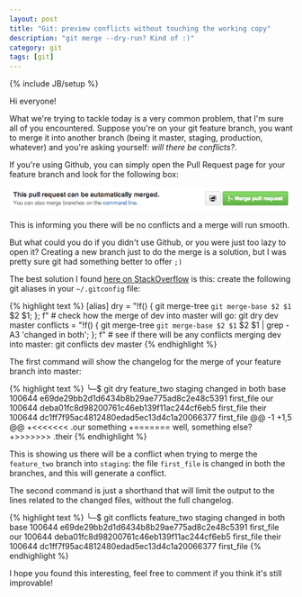 ```yaml
---
layout: post
title: "Git: preview conflicts without touching the working copy"
description: "git merge --dry-run? Kind of :)"
category: git
tags: [git]
---
```

{% include JB/setup %}

Hi everyone!

What we're trying to tackle today is a very common problem, that I'm sure all of you encountered. Suppose you're on your git feature branch, you want to merge it into another branch (being it master, staging, production, whatever) and you're asking yourself: _will there be conflicts?_.

If you're using Github, you can simply open the Pull Request page for your feature branch and look for the following box:

<img src="https://raw.githubusercontent.com/metalelf0/metalelf0.github.com/master/images/github-safe-merge.png">

This is informing you there will be no conflicts and a merge will run smooth.

But what could you do if you didn't use Github, or you were just too lazy to open it? Creating a new branch just to do the merge is a solution, but I was pretty sure git had something better to offer `;)`

The best solution I found [here on StackOverflow](http://stackoverflow.com/questions/501407/is-there-a-git-merge-dry-run-option) is this: create the following git aliases in your `~/.gitconfig` file:

{% highlight text %}
[alias]
  dry = "!f() { git merge-tree `git merge-base $2 $1` $2 $1; }; f" # check how the merge of dev into master will go: git dry dev master
  conflicts = "!f() { git merge-tree `git merge-base $2 $1` $2 $1 | grep -A3 'changed in both'; }; f" # see if there will be any conflicts merging dev into master: git conflicts dev master
{% endhighlight %}

The first command will show the changelog for the merge of your feature branch into master:

{% highlight text %}
╰─$ git dry feature_two staging
changed in both
  base   100644 e69de29bb2d1d6434b8b29ae775ad8c2e48c5391 first_file
  our    100644 deba01fc8d98200761c46eb139f11ac244cf6eb5 first_file
  their  100644 dc1ff7f95ac4812480edad5ec13d4c1a20066377 first_file
@@ -1 +1,5 @@
+<<<<<<< .our
 something
+=======
well, something else?
+>>>>>>> .their
{% endhighlight %}

This is showing us there will be a conflict when trying to merge the `feature_two` branch into `staging`: the file `first_file` is changed in both the branches, and this will generate a conflict.

The second command is just a shorthand that will limit the output to the lines related to the changed files, without the full changelog.

{% highlight text %}
╰─$ git conflicts feature_two staging
changed in both
  base   100644 e69de29bb2d1d6434b8b29ae775ad8c2e48c5391 first_file
  our    100644 deba01fc8d98200761c46eb139f11ac244cf6eb5 first_file
  their  100644 dc1ff7f95ac4812480edad5ec13d4c1a20066377 first_file
{% endhighlight %}

I hope you found this interesting, feel free to comment if you think it's still improvable!

